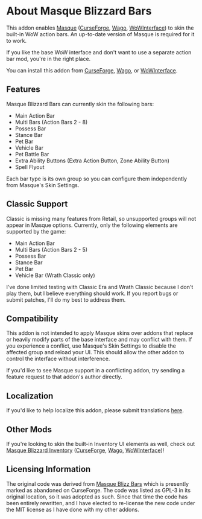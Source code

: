 # About Masque Blizzard Bars

This addon enables [Masque](https://github.com/SFX-WoW/Masque) ([CurseForge](https://www.curseforge.com/wow/addons/masque), [Wago](https://addons.wago.io/addons/masque), [WoWInterface](https://www.wowinterface.com/downloads/info12097-Masque.html)) to skin the built-in WoW action bars.  An up-to-date version of Masque is required for it to work.

If you like the base WoW interface and don't want to use a separate action bar mod, you're in the right place.

You can install this addon from [CurseForge](https://www.curseforge.com/wow/addons/masque-blizz-bars-revived "CurseForge"), [Wago](https://addons.wago.io/addons/masqueblizzbars), or [WoWInterface](https://www.wowinterface.com/downloads/info26502-MasqueBlizzardBars.html).

## Features

Masque Blizzard Bars can currently skin the following bars:

* Main Action Bar
* Multi Bars (Action Bars 2 - 8)
* Possess Bar
* Stance Bar
* Pet Bar
* Vehicle Bar
* Pet Battle Bar
* Extra Ability Buttons (Extra Action Button, Zone Ability Button)
* Spell Flyout

Each bar type is its own group so you can configure them independently from Masque's Skin Settings.

## Classic Support

Classic is missing many features from Retail, so unsupported groups will not appear in Masque options. Currently, only the following elements are supported by the game:

* Main Action Bar
* Multi Bars (Action Bars 2 - 5)
* Possess Bar
* Stance Bar
* Pet Bar
* Vehicle Bar (Wrath Classic only)

I've done limited testing with Classic Era and Wrath Classic because I don't play them, but I believe everything should work.  If you report bugs or submit patches, I'll do my best to address them.

## Compatibility

This addon is not intended to apply Masque skins over addons that replace or heavily modify parts of the base interface and may conflict with them.  If you experience a conflict, use Masque's Skin Settings to disable the affected group and reload your UI. This should allow the other addon to control the interface without interference.

If you'd like to see Masque support in a conflicting addon, try sending a feature request to that addon's author directly.

## Localization

If you'd like to help localize this addon, please submit translations [here](https://www.curseforge.com/wow/addons/masque-blizz-bars-revived/localization).

## Other Mods

If you're looking to skin the built-in Inventory UI elements as well, check out [Masque Blizzard Inventory](/kstange/MasqueBlizzInv) ([CurseForge](https://www.curseforge.com/wow/addons/masque-blizz-inventory "CurseForge"), [Wago](https://addons.wago.io/addons/masqueblizzinv), [WoWInterface](https://www.wowinterface.com/downloads/info26503-MasqueBlizzardInventory.html))!

## Licensing Information

The original code was derived from [Masque Blizz Bars](https://www.curseforge.com/wow/addons/masque-blizz-bars) which is presently marked as abandoned on CurseForge.  The code was listed as GPL-3 in its original location, so it was adopted as such.  Since that time the code has been entirely rewritten, and I have elected to re-license the new code under the MIT license as I have done with my other addons.
